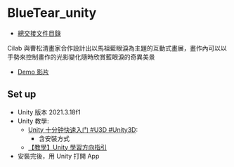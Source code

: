 # BlueTear_unity

- [總交接文件目錄](https://hackmd.io/bshavgPmR7iQqVW_mfMg6Q)

Cilab 與曹松清畫家合作設計出以馬祖藍眼淚為主題的互動式畫展，畫作內可以以手勢來控制畫作的光影變化隨時欣賞藍眼淚的奇異美景

- [Demo 影片](https://www.youtube.com/watch?v=u5FYUrtseUc)


## Set up

- Unity 版本 2021.3.18f1
- Unity 教學:
  - [Unity 十分钟快速入门 #U3D #Unity3D](https://www.youtube.com/watch?v=5azG7_Yzq9o):
    - 含安裝方式
  - [【教學】Unity 學習方向指引](https://hackmd.io/t8psZwSOQo29LwPkpmLcDA?view)
- 安裝完後，用 Unity 打開 App



